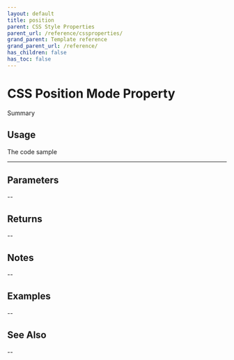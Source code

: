 ```yaml
---
layout: default
title: position
parent: CSS Style Properties
parent_url: /reference/cssproperties/
grand_parent: Template reference
grand_parent_url: /reference/
has_children: false
has_toc: false
---
```


# CSS Position Mode Property

Summary

## Usage

 The code sample

---

## Parameters

--

## Returns 

--

## Notes


-- 

## Examples


--


## See Also


--

